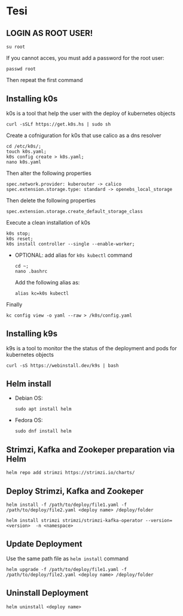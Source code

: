 # Tesi

## LOGIN AS ROOT USER!
```
su root
```
If you cannot acces, you must add a password for the root user:
```
passwd root
```
Then repeat the first command
## Installing k0s
k0s is a tool that help the user with the deploy of kubernetes objects
```
curl -sSLf https://get.k0s.hs | sudo sh
```
Create a cofniguration for k0s that use calico as a dns resolver
```
cd /etc/k0s/; 
touch k0s.yaml;
k0s config create > k0s.yaml;
nano k0s.yaml
```
Then alter the following properties
```
spec.network.provider: kuberouter -> calico
spec.extension.storage.type: standard -> openebs_local_storage
```
Then delete the following properties
```
spec.extension.storage.create_default_storage_class
```
Execute a clean installation of k0s
```
k0s stop; 
k0s reset;
k0s install controller --single --enable-worker;
```
- OPTIONAL: add alias for ```k0s kubectl``` command
    ```
    cd ~;
    nano .bashrc
    ````
    Add the following alias as:
    ```
    alias kc=k0s kubectl
    ````
Finally
```
kc config view -o yaml --raw > /k0s/config.yaml
```
## Installing k9s
k9s is a tool to monitor the the status of the deployment and pods for kubernetes objects
```
curl -sS https://webinstall.dev/k9s | bash
```
## Helm install
- Debian OS:
    ```
    sudo apt install helm
    ```
- Fedora OS:
    ```
    sudo dnf install helm
    ```

## Strimzi, Kafka and Zookeper preparation via Helm
```
helm repo add strimzi https://strimzi.io/charts/
```
## Deploy Strimzi, Kafka and Zookeper
```
helm install -f /path/to/deploy/file1.yaml -f /path/to/deploy/file2.yaml <deploy name> /deploy/folder
```
```
helm install strimzi strimzi/strimzi-kafka-operator --version=<version>  -n <namespace>
```
## Update Deployment 
Use the same path file as `helm install` command
```
helm upgrade -f /path/to/deploy/file1.yaml -f /path/to/deploy/file2.yaml <deploy name> /deploy/folder
```
## Uninstall Deployment 
```
helm uninstall <deploy name>
```